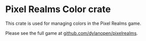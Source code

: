 # Pixel Realms Color crate

This crate is used for managing colors in the Pixel Realms game.

Please see the full game at [github.com/dylanopen/pixelrealms](https://github.com/dylanopen/pixelrealms).

